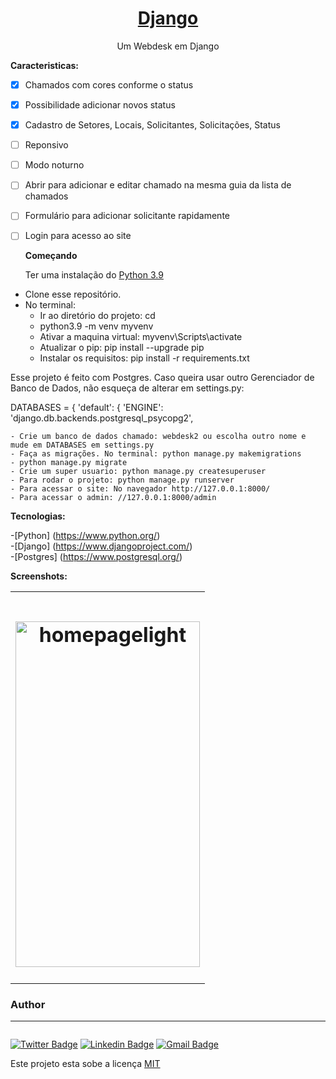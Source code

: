 <h1 align="center">
    <a href="https://www.djangoproject.com/"> Django</a>
</h1>
<p align="center"> Um Webdesk em Django</p>

<b>Caracteristicas:</b>

- [x] Chamados com cores conforme o status
- [x] Possibilidade adicionar novos status
- [x] Cadastro de Setores, Locais, Solicitantes, Solicitações, Status
- [ ] Reponsivo
- [ ] Modo noturno
- [ ] Abrir para adicionar e editar chamado na mesma guia da lista de chamados
- [ ] Formulário para adicionar solicitante rapidamente
- [ ] Login para acesso ao site

  <b>Começando</b>

  Ter uma instalação do <a href="https://www.python.org/downloads/release/python-399/"> Python 3.9</a>

- Clone esse repositório.
- No terminal:
  - Ir ao diretório do projeto: cd <diretorio>
  - python3.9 -m venv myvenv
  - Ativar a maquina virtual: myvenv\Scripts\activate
  - Atualizar o pip: pip install --upgrade pip
  - Instalar os requisitos: pip install -r requirements.txt

Esse projeto é feito com Postgres. Caso queira usar outro Gerenciador de Banco de Dados, não esqueça de alterar em settings.py:

DATABASES = {
'default': {
'ENGINE': 'django.db.backends.postgresql_psycopg2',

    - Crie um banco de dados chamado: webdesk2 ou escolha outro nome e mude em DATABASES em settings.py
    - Faça as migrações. No terminal: python manage.py makemigrations
    - python manage.py migrate
    - Crie um super usuario: python manage.py createsuperuser
    - Para rodar o projeto: python manage.py runserver
    - Para acessar o site: No navegador http://127.0.0.1:8000/
    - Para acessar o admin: //127.0.0.1:8000/admin

<b>Tecnologias:</b>

-[Python] (<a href="https://www.python.org/" rel="nofollow">https://www.python.org/</a>)<br/> -[Django] (<a href="https://www.djangoproject.com/" rel="nofollow">https://www.djangoproject.com/</a>)<br/> -[Postgres] (<a href="https://www.postgresql.org/" rel="nofollow">https://www.postgresql.org/</a>)

<b>Screenshots:</b>

 <table style="width:100%">
  <tr>
    <td><h1 align="center">
  <img alt="homepagelight" title="homepagelight Page" src="#"  width="295" height="553" />
</h1></td>
  </tr>
 </table>
 
 
### Author
---

 <img style="border-radius: 50%;" src="screenshots/adrien_logo.png" alt=""/>
 
[![Twitter Badge](https://img.shields.io/badge/-@adrienschmitz-1ca0f1?style=flat-square&labelColor=1ca0f1&logo=twitter&logoColor=white&link=https://twitter.com/adrienschmitz)](https://twitter.com/adrienschmitz) [![Linkedin Badge](https://img.shields.io/badge/-adrienschmitz-blue?style=flat-square&logo=Linkedin&logoColor=white&link=https://www.linkedin.com/in/adrienschmitz/)](https://www.linkedin.com/in/adrienschmitz/) 
[![Gmail Badge](https://img.shields.io/badge/-adriens.schmitz@gmail.com-c14438?style=flat-square&logo=Gmail&logoColor=white&link=mailto:adrien.schmitz@gmail.com)](mailto:adrien.schmitz@gmail.com)

Este projeto esta sobe a licença <a href="#">MIT</a>
